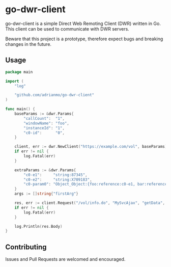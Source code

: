 # go-dwr-client

go-dwr-client is a simple Direct Web Remoting Client (DWR) written in Go. This client can be used to 
communicate with DWR servers.

Beware that this project is a prototype, therefore expect bugs and breaking changes in the future.

## Usage

```go
package main

import (
	"log"

	"github.com/adrianmo/go-dwr-client"
)

func main() {
	baseParams := &dwr.Params{
		"callCount":  "1",
		"windowName": "foo",
		"instanceId": "1",
		"c0-id":      "0",
	}

	client, err := dwr.NewClient("https://example.com/vol", baseParams)
	if err != nil {
		log.Fatal(err)
	}

	extraParams := &dwr.Params{
		"c0-e1":     "string:87345",
		"c0-e2":     "string:X709183",
		"c0-param0": "Object_Object:{foo:reference:c0-e1, bar:reference:c0-e2}",
    }
	args := []string{"firstArg"}

	res, err := client.Request("/vol/info.do", "MySvcAjax", "getData", args, extraParams)
	if err != nil {
		log.Fatal(err)
	}

	log.Println(res.Body)
}
```

## Contributing

Issues and Pull Requests are welcomed and encouraged.
